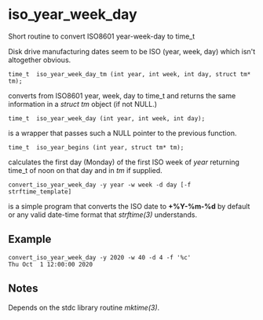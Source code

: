 # iso_year_week_day
Short routine to convert ISO8601 year-week-day to time_t

Disk drive manufacturing dates seem to be ISO (year, week, day)
which isn't altogether obvious.

````
time_t  iso_year_week_day_tm (int year, int week, int day, struct tm* tm);
````
converts from ISO8601 year, week, day to time_t and returns the same
information in a <i>struct tm</i> object (if not NULL.)

````
time_t  iso_year_week_day (int year, int week, int day);
````
is a wrapper that passes such a NULL pointer to the previous function.

````
time_t	iso_year_begins (int year, struct tm* tm);
````
calculates the first day (Monday) of the first ISO week of <i>year</i>
returning time_t of noon on that day and in <i>tm</i> if supplied.

````
convert_iso_year_week_day -y year -w week -d day [-f strftime_template]
````
is a simple program that converts the ISO date to <b>+%Y-%m-%d</b> by default or
any valid date-time format that <i>strftime(3)</i> understands.

## Example
````
convert_iso_year_week_day -y 2020 -w 40 -d 4 -f '%c'
Thu Oct  1 12:00:00 2020
````
## Notes
Depends on the stdc library routine <i>mktime(3)</i>.
